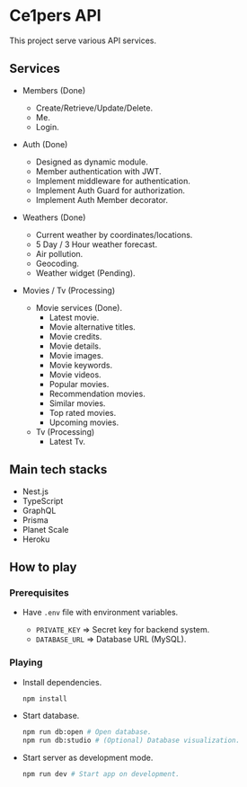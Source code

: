 # Ce1pers API

This project serve various API services.

## Services

- Members (Done)

  - Create/Retrieve/Update/Delete.
  - Me.
  - Login.

- Auth (Done)

  - Designed as dynamic module.
  - Member authentication with JWT.
  - Implement middleware for authentication.
  - Implement Auth Guard for authorization.
  - Implement Auth Member decorator.

- Weathers (Done)

  - Current weather by coordinates/locations.
  - 5 Day / 3 Hour weather forecast.
  - Air pollution.
  - Geocoding.
  - Weather widget (Pending).

- Movies / Tv (Processing)
  - Movie services (Done).
    - Latest movie.
    - Movie alternative titles.
    - Movie credits.
    - Movie details.
    - Movie images.
    - Movie keywords.
    - Movie videos.
    - Popular movies.
    - Recommendation movies.
    - Similar movies.
    - Top rated movies.
    - Upcoming movies.
  - Tv (Processing)
    - Latest Tv.

## Main tech stacks

- Nest.js
- TypeScript
- GraphQL
- Prisma
- Planet Scale
- Heroku

## How to play

### Prerequisites

- Have `.env` file with environment variables.

  - `PRIVATE_KEY` => Secret key for backend system.
  - `DATABASE_URL` => Database URL (MySQL).

### Playing

- Install dependencies.

  ```bash
  npm install
  ```

- Start database.

  ```bash
  npm run db:open # Open database.
  npm run db:studio # (Optional) Database visualization.
  ```

- Start server as development mode.

  ```bash
  npm run dev # Start app on development.
  ```
